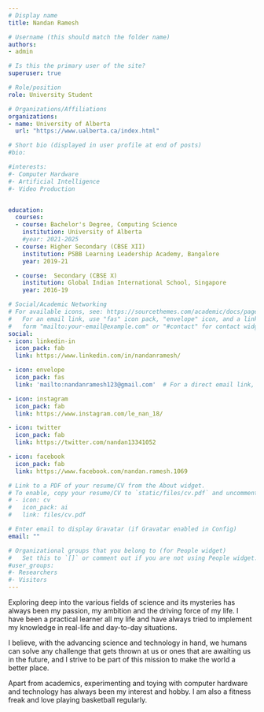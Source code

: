 ```yaml
---
# Display name
title: Nandan Ramesh

# Username (this should match the folder name)
authors:
- admin

# Is this the primary user of the site?
superuser: true

# Role/position
role: University Student

# Organizations/Affiliations
organizations:
- name: University of Alberta
  url: "https://www.ualberta.ca/index.html"

# Short bio (displayed in user profile at end of posts)
#bio:

#interests:
#- Computer Hardware
#- Artificial Intelligence
#- Video Production


education:
  courses:
  - course: Bachelor's Degree, Computing Science
    institution: University of Alberta
    #year: 2021-2025
  - course: Higher Secondary (CBSE XII)
    institution: PSBB Learning Leadership Academy, Bangalore
    year: 2019-21

  - course:  Secondary (CBSE X)
    institution: Global Indian International School, Singapore
    year: 2016-19

# Social/Academic Networking
# For available icons, see: https://sourcethemes.com/academic/docs/page-builder/#icons
#   For an email link, use "fas" icon pack, "envelope" icon, and a link in the
#   form "mailto:your-email@example.com" or "#contact" for contact widget.
social:
- icon: linkedin-in
  icon_pack: fab
  link: https://www.linkedin.com/in/nandanramesh/

- icon: envelope
  icon_pack: fas
  link: 'mailto:nandanramesh123@gmail.com'  # For a direct email link, use "mailto:test@example.org".

- icon: instagram
  icon_pack: fab
  link: https://www.instagram.com/le_nan_18/

- icon: twitter
  icon_pack: fab
  link: https://twitter.com/nandan13341052

- icon: facebook
  icon_pack: fab
  link: https://www.facebook.com/nandan.ramesh.1069

# Link to a PDF of your resume/CV from the About widget.
# To enable, copy your resume/CV to `static/files/cv.pdf` and uncomment the lines below.
# - icon: cv
#   icon_pack: ai
#   link: files/cv.pdf

# Enter email to display Gravatar (if Gravatar enabled in Config)
email: ""

# Organizational groups that you belong to (for People widget)
#   Set this to `[]` or comment out if you are not using People widget.
#user_groups:
#- Researchers
#- Visitors
---
```

Exploring deep into the various fields of science and its mysteries has always been my passion, my ambition and the driving force of my life.
I have been a practical learner all my life and have always tried to implement my knowledge in real-life and day-to-day situations.

I believe, with the advancing science and technology in hand, we humans can solve any challenge that gets thrown at us or ones that are awaiting us in the future, and I strive to be part of this mission to make the world a better place.

Apart from academics, experimenting and toying with computer hardware and technology has always been my interest and hobby.
I am also a fitness freak and love playing basketball regularly.
